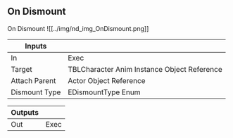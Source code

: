## On Dismount
On Dismount
![[../img/nd_img_OnDismount.png]]

|Inputs||
|--|--|
| In | Exec |
| Target | TBLCharacter Anim Instance Object Reference |
| Attach Parent | Actor Object Reference |
| Dismount Type | EDismountType Enum |

|Outputs||
|--|--|
| Out | Exec |
